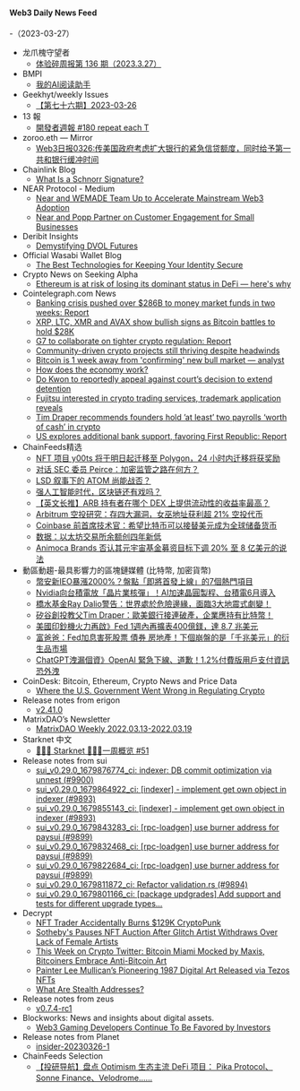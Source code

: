 #### Web3 Daily News Feed
-（2023-03-27）

- 龙爪槐守望者
  - [体验碎周报第 136 期（2023.3.27）](http://www.ftium4.com/ux-weekly-136.html)
- BMPI
  - [我的AI阅读助手](https://www.bmpi.dev/self/my-gpt-reader/)
- Geekhyt/weekly Issues
  - [【第七十六期】2023-03-26](https://github.com/Geekhyt/weekly/issues/80)
- 13 報
  - [開發者週報 #180 repeat each T](https://www.ethanhuang13.com/p/180)
- zoroo.eth — Mirror
  - [Web3日报0326:传美国政府考虑扩大银行的紧急信贷额度，同时给予第一共和银行缓冲时间](https://mirror.xyz/zoroo.eth/T6nqNc0INeo1tewojRsU8e6w-IKJGrgHYPV3NMLJS_Q)
- Chainlink Blog
  - [What Is a Schnorr Signature?](https://blog.chain.link/schnorr-signature/)
- NEAR Protocol - Medium
  - [Near and WEMADE Team Up to Accelerate Mainstream Web3 Adoption](https://medium.com/nearprotocol/near-and-wemade-team-up-to-accelerate-mainstream-web3-adoption-d2e9134e2962?source=rss----1128a53be4a7---4)
  - [Near and Popp Partner on Customer Engagement for Small Businesses](https://medium.com/nearprotocol/near-and-popp-partner-on-customer-engagement-for-small-businesses-bb75098b6e22?source=rss----1128a53be4a7---4)
- Deribit Insights
  - [Demystifying DVOL Futures](https://insights.deribit.com/industry/demystifying-dvol-futures/)
- Official Wasabi Wallet Blog
  - [The Best Technologies for Keeping Your Identity Secure](https://blog.wasabiwallet.io/the-best-technologies-for-keeping-your-identity-secure/)
- Crypto News on Seeking Alpha
  - [Ethereum is at risk of losing its dominant status in DeFi — here's why](https://seekingalpha.com/news/3951138-ethereum-is-at-risk-of-losing-its-dominant-status-in-defi-heres-why?utm_source=feed_news_crypto&utm_medium=referral)
- Cointelegraph.com News
  - [Banking crisis pushed over $286B to money market funds in two weeks: Report](https://cointelegraph.com/news/banking-crisis-pushed-over-286b-to-money-market-funds-in-two-weeks-report)
  - [XRP, LTC, XMR and AVAX show bullish signs as Bitcoin battles to hold $28K](https://cointelegraph.com/news/xrp-ltc-xmr-and-avax-show-bullish-signs-as-bitcoin-battles-to-hold-28k)
  - [G7 to collaborate on tighter crypto regulation: Report](https://cointelegraph.com/news/g7-to-collaborate-on-tighter-crypto-regulation-report)
  - [Community-driven crypto projects still thriving despite headwinds](https://cointelegraph.com/news/community-driven-crypto-projects-still-thriving-despite-headwinds)
  - [Bitcoin is 1 week away from 'confirming' new bull market — analyst](https://cointelegraph.com/news/bitcoin-is-1-week-away-from-confirming-new-bull-market-analyst)
  - [How does the economy work?](https://cointelegraph.com/news/how-does-the-economy-work)
  - [Do Kwon to reportedly appeal against court’s decision to extend detention](https://cointelegraph.com/news/do-kwon-to-reportedly-appeal-against-court-s-decision-to-extend-detention)
  - [Fujitsu interested in crypto trading services, trademark application reveals](https://cointelegraph.com/news/fujitsu-interested-in-crypto-trading-services-trademark-application)
  - [Tim Draper recommends founders hold ’at least’ two payrolls ‘worth of cash’ in crypto](https://cointelegraph.com/news/businesses-should-hold-two-payrolls-worth-of-cash-in-crypto-tim-draper)
  - [US explores additional bank support, favoring First Republic: Report](https://cointelegraph.com/news/us-contemplates-expanding-emergency-lending-facility-for-banks-report)
- ChainFeeds精选
  - [NFT 项目 y00ts 将于明日起迁移至 Polygon，24 小时内迁移将获奖励](https://twitter.com/y00tsNFT/status/1639842906113740800)
  - [对话 SEC 委员 Peirce：加密监管之路在何方？](https://www.panewslab.com/zh/articledetails/kr36fl7j.html)
  - [LSD 叙事下的 ATOM 尚能战否？](https://useful-product-cc0.notion.site/LSD-ATOM-68544f47264045db9f68a4a5adcc2400)
  - [强人工智能时代，区块链还有戏吗？](https://myantokengeek.medium.com/%E5%BC%BA%E4%BA%BA%E5%B7%A5%E6%99%BA%E8%83%BD%E6%97%B6%E4%BB%A3-%E5%8C%BA%E5%9D%97%E9%93%BE%E8%BF%98%E6%9C%89%E6%88%8F%E5%90%97-839a91ac5486)
  - [【英文长推】ARB 持有者在哪个 DEX 上提供流动性的收益率最高？](https://twitter.com/defi_made_here/status/1639700053953585155)
  - [Arbitrum 空投研究：存四大漏洞，女巫地址获利超 21% 空投代币](https://mp.weixin.qq.com/s/eGbbxPH1S3xv5fNJ2kAncw)
  - [Coinbase 前首席技术官：希望比特币可以接替美元成为全球储备货币](https://twitter.com/balajis/status/1639431954612486144)
  - [数据：以太坊交易所余额创四年新低](https://twitter.com/glassnodealerts/status/1639692540055105537)
  - [Animoca Brands 否认其元宇宙基金募资目标下调 20% 至 8 亿美元的说法](https://cointelegraph.com/news/animoca-denies-reports-of-200m-cut-to-metaverse-fund-and-valuation-drop-to-2b)
- 動區動趨-最具影響力的區塊鏈媒體 (比特幣, 加密貨幣)
  - [幣安新IEO暴漲2000%？盤點「即將首發上線」的7個熱門項目](https://www.blocktempo.com/7-incoming-hot-project-of-primary-market-mar-2023/)
  - [Nvidia向台積電放「晶片業核彈」！AI加速晶圓製程、台積電6月導入](https://www.blocktempo.com/nvidia-is-leveraging-gpus-to-build-2nm-chips/)
  - [橋水基金Ray Dalio警告：世界處於危險邊緣，面臨3大地震式劇變！](https://www.blocktempo.com/ray-dalio-warns-the-world-is-on-the-verge-of-danger/)
  - [矽谷創投教父Tim Draper：歐美銀行接連破產，企業應持有比特幣！](https://www.blocktempo.com/tim-draper-tells-businesses-to-hold-btc/)
  - [美國印鈔機火力再啟》Fed 1週內再擴表400億鎂，達 8.7 兆美元](https://www.blocktempo.com/fed-balance-sheet-adds-40b-this-week/)
  - [富爸爸：Fed加息害死股票 債券 房地產！下個崩盤的是「千兆美元」的衍生品市場](https://www.blocktempo.com/robert-kiyosaki-predicts-1-quadrillion-market-crash/)
  - [ChatGPT洩漏個資》OpenAI 緊急下線、道歉！1.2%付費版用戶支付資訊恐外洩](https://www.blocktempo.com/openai-says-sorry-for-chatgpt-bug/)
- CoinDesk: Bitcoin, Ethereum, Crypto News and Price Data
  - [Where the U.S. Government Went Wrong in Regulating Crypto](https://www.coindesk.com/consensus-magazine/2023/03/25/where-the-us-government-went-wrong-in-regulating-crypto/?utm_medium=referral&utm_source=rss&utm_campaign=headlines)
- Release notes from erigon
  - [v2.41.0](https://github.com/ledgerwatch/erigon/releases/tag/v2.41.0)
- MatrixDAO’s Newsletter
  - [MatrixDAO Weekly 2022.03.13-2022.03.19](https://matrixdao.substack.com/p/matrixdao-weekly-20220313-20220319)
- Starknet 中文
  - [👩🏽‍🚀 Starknet 👨🏽‍🚀一周概览 #51](https://starknetzh.substack.com/p/starknet-51-4e9)
- Release notes from sui
  - [sui_v0.29.0_1679876774_ci: indexer: DB commit optimization via unnest (#9900)](https://github.com/MystenLabs/sui/releases/tag/sui_v0.29.0_1679876774_ci)
  - [sui_v0.29.0_1679864922_ci: [indexer] - implement get own object in indexer (#9893)](https://github.com/MystenLabs/sui/releases/tag/sui_v0.29.0_1679864922_ci)
  - [sui_v0.29.0_1679855143_ci: [indexer] - implement get own object in indexer (#9893)](https://github.com/MystenLabs/sui/releases/tag/sui_v0.29.0_1679855143_ci)
  - [sui_v0.29.0_1679843283_ci: [rpc-loadgen] use burner address for paysui (#9899)](https://github.com/MystenLabs/sui/releases/tag/sui_v0.29.0_1679843283_ci)
  - [sui_v0.29.0_1679832468_ci: [rpc-loadgen] use burner address for paysui (#9899)](https://github.com/MystenLabs/sui/releases/tag/sui_v0.29.0_1679832468_ci)
  - [sui_v0.29.0_1679822684_ci: [rpc-loadgen] use burner address for paysui (#9899)](https://github.com/MystenLabs/sui/releases/tag/sui_v0.29.0_1679822684_ci)
  - [sui_v0.29.0_1679811872_ci: Refactor validation.rs (#9894)](https://github.com/MystenLabs/sui/releases/tag/sui_v0.29.0_1679811872_ci)
  - [sui_v0.29.0_1679801166_ci: [package updgrades] Add support and tests for different upgrade types…](https://github.com/MystenLabs/sui/releases/tag/sui_v0.29.0_1679801166_ci)
- Decrypt
  - [NFT Trader Accidentally Burns $129K CryptoPunk](https://decrypt.co/124598/nft-trader-accidentally-burns-129k-cryptopunk)
  - [Sotheby's Pauses NFT Auction After Glitch Artist Withdraws Over Lack of Female Artists](https://decrypt.co/124589/glitch-art-nft-sothebys-auction-patrick-amadon-representation)
  - [This Week on Crypto Twitter: Bitcoin Miami Mocked by Maxis, Bitcoiners Embrace Anti-Bitcoin Art](https://decrypt.co/124591/this-week-on-crypto-twitter-maxis-mock-bitcoin-miami-greenpeace-artist-embraced)
  - [Painter Lee Mullican’s Pioneering 1987 Digital Art Released via Tezos NFTs](https://decrypt.co/124563/lee-mullican-digital-art-painting-1987-tezos-nfts)
  - [What Are Stealth Addresses?](https://decrypt.co/resources/what-are-stealth-addresses)
- Release notes from zeus
  - [v0.7.4-rc1](https://github.com/ZeusLN/zeus/releases/tag/v0.7.4-rc1)
- Blockworks: News and insights about digital assets.
  - [Web3 Gaming Developers Continue To Be Favored by Investors](https://blockworks.co/news/web3-gaming-investors)
- Release notes from Planet
  - [insider-20230326-1](https://github.com/Planetable/Planet/releases/tag/insider-20230326-1)
- ChainFeeds Selection
  - [【投研导航】盘点 Optimism 生态主流 DeFi 项目： Pika Protocol、Sonne Finance、Velodrome......](https://chainfeeds.substack.com/p/optimism-defi-pika-protocolsonne)
